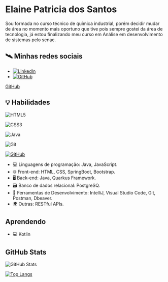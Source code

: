 
# Elaine Patricia dos Santos

Sou formada no curso técnico de química industrial, porém decidir mudar de área no momento mais oportuno que tive pois sempre gostei da área de tecnologia, já estou finalizando meu curso em Análise em desenvolvimento de sistemas pelo senac.

## 🛰 Minhas redes sociais
- [![LinkedIn](https://img.shields.io/badge/LinkedIn-000?style=for-the-badge&logo=linkedin&logoColor=0E76A8)](https://www.linkedin.com/in/elaine-ps94/)
- [![GitHub](https://img.shields.io/badge/github-000?style=for-the-badge&logo=github&logoColor=0E76A8)](https://github.com/Elaine5)

[ GitHub](https://github.com/Elaine5)

## 💡 Habilidades

![HTML5](https://img.shields.io/badge/HTML5-000?style=for-the-badge&logo=html5)

![CSS3](https://img.shields.io/badge/CSS3-000?style=for-the-badge&logo=css3&logoColor=264CE4)

![Java](https://img.shields.io/badge/Java-0D1117?style=for-the-badge&logo=java)

![Git](https://img.shields.io/badge/GIT-E44C30?style=for-the-badge&logo=git&logoColor=white)

[![GitHub](https://img.shields.io/badge/GitHub-100000?style=for-the-badge&logo=github&logoColor=white)](https://github.com/Elaine5)

- 💻 Linguagens de programação: Java, JavaScript.
- 🌐 Front-end: HTML, CSS, SpringBoot, Bootstrap.
- 🖥️ Back-end: Java, Quarkus Framework.
- 🗃️ Banco de dados relacional: PostgreSQ.
- 🧰 Ferramentas de Desenvolvimento: IntelliJ, Visual Studio Code, Git, Postman, Dbeaver.
- 🌍 Outras: RESTful APIs.

## Aprendendo
- 💻 Kotlin

## GitHub Stats

![GitHub Stats](https://github-readme-stats.vercel.app/api?username=Elaine5&theme=transparent&bg_color=000&border_color=30A3DC&show_icons=true&icon_color=30A3DC&title_color=E94D5F&text_color=FFF&hide=stars)

[![Top Langs](https://github-readme-stats.vercel.app/api/top-langs/?username=Elaine5&layout=compact&theme=moltack&show_icons=true)](https://github.com/Elaine5/github-readme-stats)


